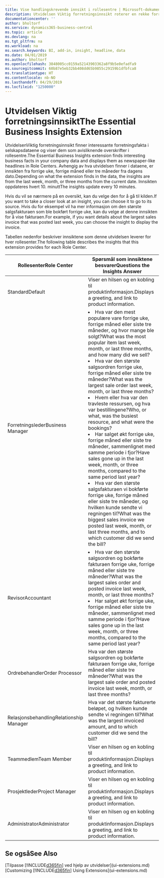 ```yaml
---
title: Vise handlingskrevende innsikt i rollesentre | Microsoft-dokumentasjon
description: Utvidelsen Viktig forretningsinnsikt roterer en rekke forretningsinnsikt i rollesentre.
documentationcenter: ''
author: bholtorf
ms.service: dynamics365-business-central
ms.topic: article
ms.devlang: na
ms.tgt_pltfrm: na
ms.workload: na
ms.search.keywords: BI, add-in, insight, headline, data
ms.date: 04/01/2019
ms.author: bholtorf
ms.openlocfilehash: 3848005cc0159a52143903362a8f9b5e0efadfa9
ms.sourcegitcommit: 60b87e5eb32bb408dd65b9855c29159b1dfbfca8
ms.translationtype: HT
ms.contentlocale: nb-NO
ms.lasthandoff: 04/29/2019
ms.locfileid: "1250000"
---
```

# <a name="the-essential-business-insights-extension"></a><span data-ttu-id="02653-103">Utvidelsen Viktig forretningsinnsikt</span><span class="sxs-lookup"><span data-stu-id="02653-103">The Essential Business Insights Extension</span></span>
<span data-ttu-id="02653-104">UtvidelsenViktig forretningsinnsikt finner interessante forretningsfakta i selskapsdataene og viser dem som avisliknende overskrifter i rollesentre.</span><span class="sxs-lookup"><span data-stu-id="02653-104">The Essential Business Insights extension finds interesting business facts in your company data and displays them as newspaper-like headlines in Role Centers.</span></span> <span data-ttu-id="02653-105">Avhengig av hva utvidelsen finner i dataene, er innsikten fra forrige uke, forrige måned eller tre måneder fra dagens dato.</span><span class="sxs-lookup"><span data-stu-id="02653-105">Depending on what the extension finds in the data, the insights are from the last week, month, or three months from the current date.</span></span> <span data-ttu-id="02653-106">Innsikten oppdateres hvert 10. minutt</span><span class="sxs-lookup"><span data-stu-id="02653-106">The insights update every 10 minutes.</span></span>  

<span data-ttu-id="02653-107">Hvis du vil se nærmere på en oversikt, kan du velge den for å gå til kilden.</span><span class="sxs-lookup"><span data-stu-id="02653-107">If you want to take a closer look at an insight, you can choose it to go to its source.</span></span> <span data-ttu-id="02653-108">Hvis du for eksempel vil ha mer informasjon om den største salgsfakturaen som ble bokført forrige uke, kan du velge at denne innsikten for å vise fakturaen.</span><span class="sxs-lookup"><span data-stu-id="02653-108">For example, if you want details about the largest sales invoice that was posted last week, you can choose the insight to display the invoice.</span></span>

<span data-ttu-id="02653-109">Tabellen nedenfor beskriver innsiktene som denne utvidelsen leverer for hver rollesenter.</span><span class="sxs-lookup"><span data-stu-id="02653-109">The following table describes the insights that this extension provides for each Role Center.</span></span>

|<span data-ttu-id="02653-110">Rollesenter</span><span class="sxs-lookup"><span data-stu-id="02653-110">Role Center</span></span>|<span data-ttu-id="02653-111">Spørsmål som innsiktene besvarer</span><span class="sxs-lookup"><span data-stu-id="02653-111">Questions the Insights Answer</span></span>|
|----|-----|
|<span data-ttu-id="02653-112">Standard</span><span class="sxs-lookup"><span data-stu-id="02653-112">Default</span></span>|<span data-ttu-id="02653-113">Viser en hilsen og en kobling til produktinformasjon.</span><span class="sxs-lookup"><span data-stu-id="02653-113">Displays a greeting, and link to product information.</span></span>|
|<span data-ttu-id="02653-114">Forretningsleder</span><span class="sxs-lookup"><span data-stu-id="02653-114">Business Manager</span></span>|<li> <span data-ttu-id="02653-115">Hva var den mest populære vare forrige uke, forrige måned eller siste tre måneder, og hvor mange ble solgt?</span><span class="sxs-lookup"><span data-stu-id="02653-115">What was the most popular item last week, month, or last three months, and how many did we sell?</span></span><br><li> <span data-ttu-id="02653-116">Hva var den største salgsordren forrige uke, forrige måned eller siste tre måneder?</span><span class="sxs-lookup"><span data-stu-id="02653-116">What was the largest sale order last week, month, or last three months?</span></span><br><li> <span data-ttu-id="02653-117">Hvem eller hva var den travleste ressursen, og hva var bestillingene?</span><span class="sxs-lookup"><span data-stu-id="02653-117">Who, or what, was the busiest resource, and what were the bookings?</span></span><br><li> <span data-ttu-id="02653-118">Har salget økt forrige uke, forrige måned eller siste tre måneder, sammenlignet med samme periode i fjor?</span><span class="sxs-lookup"><span data-stu-id="02653-118">Have sales gone up in the last week, month, or three months, compared to the same period last year?</span></span><br><li> <span data-ttu-id="02653-119">Hva var den største salgsfakturaen vi bokførte forrige uke, forrige måned eller siste tre måneder, og hvilken kunde sendte vi regningen til?</span><span class="sxs-lookup"><span data-stu-id="02653-119">What was the biggest sales invoice we posted last week, month, or last three months, and to which customer did we send the bill?</span></span></li> |
|<span data-ttu-id="02653-120">Revisor</span><span class="sxs-lookup"><span data-stu-id="02653-120">Accountant</span></span>|<li> <span data-ttu-id="02653-121">Hva var den største salgsordren og bokførte fakturaen forrige uke, forrige måned eller siste tre måneder?</span><span class="sxs-lookup"><span data-stu-id="02653-121">What was the largest sales order and posted invoice last week, month, or last three months?</span></span><br><li> <span data-ttu-id="02653-122">Har salget økt forrige uke, forrige måned eller siste tre måneder, sammenlignet med samme periode i fjor?</span><span class="sxs-lookup"><span data-stu-id="02653-122">Have sales gone up in the last week, month, or three months, compared to the same period last year?</span></span> |
|<span data-ttu-id="02653-123">Ordrebehandler</span><span class="sxs-lookup"><span data-stu-id="02653-123">Order Processor</span></span>| <span data-ttu-id="02653-124">Hva var den største salgsordren og bokførte fakturaen forrige uke, forrige måned eller siste tre måneder?</span><span class="sxs-lookup"><span data-stu-id="02653-124">What was the largest sale order and posted invoice last week, month, or last three months?</span></span>|
|<span data-ttu-id="02653-125">Relasjonsbehandling</span><span class="sxs-lookup"><span data-stu-id="02653-125">Relationship Manager</span></span>| <span data-ttu-id="02653-126">Hva var det største fakturerte beløpet, og hvilken kunde sendte vi regningen til?</span><span class="sxs-lookup"><span data-stu-id="02653-126">What was the largest invoiced amount, and to which customer did we send the bill?</span></span>|
|<span data-ttu-id="02653-127">Teammedlem</span><span class="sxs-lookup"><span data-stu-id="02653-127">Team Member</span></span>| <span data-ttu-id="02653-128">Viser en hilsen og en kobling til produktinformasjon.</span><span class="sxs-lookup"><span data-stu-id="02653-128">Displays a greeting, and link to product information.</span></span>|
|<span data-ttu-id="02653-129">Prosjektleder</span><span class="sxs-lookup"><span data-stu-id="02653-129">Project Manager</span></span>| <span data-ttu-id="02653-130">Viser en hilsen og en kobling til produktinformasjon.</span><span class="sxs-lookup"><span data-stu-id="02653-130">Displays a greeting, and link to product information.</span></span>|
|<span data-ttu-id="02653-131">Administrator</span><span class="sxs-lookup"><span data-stu-id="02653-131">Administrator</span></span>| <span data-ttu-id="02653-132">Viser en hilsen og en kobling til produktinformasjon.</span><span class="sxs-lookup"><span data-stu-id="02653-132">Displays a greeting, and link to product information.</span></span>|

## <a name="see-also"></a><span data-ttu-id="02653-133">Se også</span><span class="sxs-lookup"><span data-stu-id="02653-133">See Also</span></span>
<span data-ttu-id="02653-134">[Tilpasse [!INCLUDE[d365fin](includes/d365fin_md.md)] ved hjelp av utvidelser](ui-extensions.md)</span><span class="sxs-lookup"><span data-stu-id="02653-134">[Customizing [!INCLUDE[d365fin](includes/d365fin_md.md)] Using Extensions](ui-extensions.md)</span></span>

